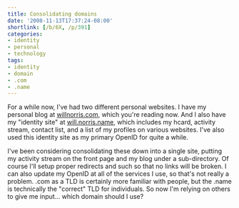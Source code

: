 ```yaml
---
title: Consolidating domains
date: '2008-11-13T17:37:24-08:00'
shortlink: [/b/6X, /p/391]
categories:
- identity
- personal
- technology
tags:
- identity
- domain
- .com
- .name
---
```

For a while now, I've had two different personal websites. I have my personal blog at [willnorris.com][], which you're
reading now.  And I also have my "identity site" at [will.norris.name][], which includes my hcard, activity stream,
contact list, and a list of my profiles on various websites.  I've also used this identity site as my primary OpenID for
quite a while.  

[willnorris.com]: /
[will.norris.name]: https://web.archive.org/web/20081113/http://will.norris.name/

I've been considering consolidating these down into a single site, putting my activity stream on the front page and my
blog under a sub-directory.  Of course I'll setup proper redirects and such so that no links will be broken.  I can also
update my OpenID at all of the services I use, so that's not really a problem.  .com as a TLD is certainly more familiar
with people, but the .name is technically the "correct" TLD for individuals.  So now I'm relying on others to give me
input... which domain should I use?
